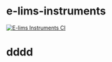 # e-lims-instruments

[![E-lims Instruments CI](https://github.com/FabienMeyer/e-lims/actions/workflows/e_lims_instruments.yml/badge.svg?branch=main&event=workflow_run)](https://github.com/FabienMeyer/e-lims/actions/workflows/e_lims_instruments.yml)

# dddd